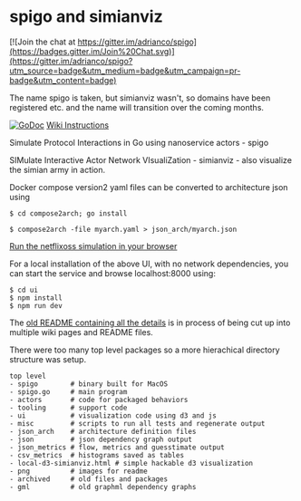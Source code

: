 spigo and simianviz
===================

[![Join the chat at https://gitter.im/adrianco/spigo](https://badges.gitter.im/Join%20Chat.svg)](https://gitter.im/adrianco/spigo?utm_source=badge&utm_medium=badge&utm_campaign=pr-badge&utm_content=badge)

The name spigo is taken, but simianviz wasn't, so domains have been registered etc. and the name will transition over the coming months.

[![GoDoc](https://godoc.org/github.com/adrianco/spigo?status.svg)](https://godoc.org/github.com/adrianco/spigo) [Wiki Instructions](https://github.com/adrianco/spigo/wiki)

Simulate Protocol Interactions in Go using nanoservice actors - spigo

SIMulate Interactive Actor Network VIsualiZation - simianviz - also visualize the simian army in action.

Docker compose version2 yaml files can be converted to architecture json using
```
$ cd compose2arch; go install

$ compose2arch -file myarch.yaml > json_arch/myarch.json
```

[Run the netflixoss simulation in your browser](http://simianviz.surge.sh/netflixoss)

For a local installation of the above UI, with no network dependencies, you can start the service and browse localhost:8000 using:
```
$ cd ui
$ npm install
$ npm run dev
```

The [old README containing all the details](OLDREADME.md) is in
process of being cut up into multiple wiki pages and README files.

There were too many top level packages so a more hierachical directory
structure was setup.

```
top level
- spigo        # binary built for MacOS
- spigo.go     # main program
- actors       # code for packaged behaviors
- tooling      # support code
- ui           # visualization code using d3 and js
- misc         # scripts to run all tests and regenerate output
- json_arch    # architecture definition files
- json         # json dependency graph output
- json_metrics # flow, metrics and guesstimate output
- csv_metrics  # histograms saved as tables
- local-d3-simianviz.html # simple hackable d3 visualization
- png          # images for readme
- archived     # old files and packages
- gml          # old graphml dependency graphs
```
